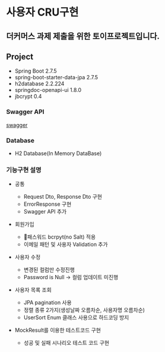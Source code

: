 # 사용자 CRU구현
## 더커머스 과제 제출을 위한 토이프로젝트입니다.

## Project
- Spring Boot 2.7.5
- spring-boot-starter-data-jpa 2.7.5
- h2database 2.2.224
- springdoc-openapi-ui 1.8.0
- jbcrypt 0.4

### Swagger API
[swagger](http://localhost:8081/swagger-ui/index.html#/)

### Database
- H2 Database(In Memory DataBase)
 
### 기능구현 설명
- 공통
  - Request Dto, Response Dto 구현
  - ErrorResponse 구현
  - Swagger API 추가
  
- 회원가입
  - 패스워드 bcrpyt(no Salt) 적용
  - 이메일 패턴 및 사용자 Validation 추가
- 사용자 수정
  - 변경된 컬럼만 수정진행
  - Password is Null -> 컬럼 업데이트 미진행
- 사용자 목록 조회
  - JPA pagination 사용
  - 정렬 종류 2가지(생성날짜 오름차순, 사용자명 오름차순)
   - UserSort Enum 클래스 사용으로 하드코딩 방지
- MockResult를 이용한 테스트코드 구현
  -  성공 및 실패 시나리오 테스트 코드 구현
